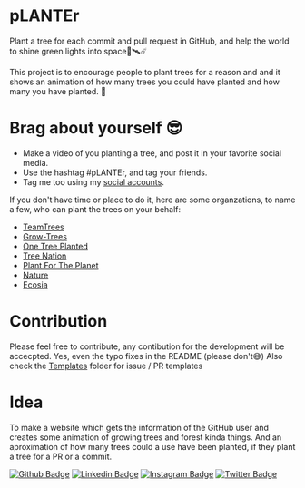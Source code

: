 # pLANTEr

Plant a tree for each commit and pull request in GitHub, and help the world to shine green lights into space🌌🛰☄

This project is to encourage people to plant trees for a reason and and it shows an animation of how many trees you could have planted and how many you have planted. 🌴

# Brag about yourself 😎
- Make a video of you planting a tree, and post it in your favorite social media.
- Use the hashtag #pLANTEr, and tag your friends.
- Tag me too using my <a href="#idea">social accounts</a>.

If you don't have time or place to do it, here are some organzations, to name a few, who can plant the trees on your behalf:
- [TeamTrees](https://teamtrees.org/)
- [Grow-Trees](https://www.grow-trees.com/)
- [One Tree Planted](https://onetreeplanted.org/)
- [Tree Nation](https://jeemain.nic.in/jeemainapp/Registration/Instruction.aspx)
- [Plant For The Planet](https://www.plant-for-the-planet.org/en/home)
- [Nature](https://www.nature.org/en-us/get-involved/how-to-help/plant-a-billion/)
- [Ecosia](ecosia.org)

# Contribution
Please feel free to contribute, any contibution for the development will be accecpted. Yes, even the typo fixes in the README (please don't😅)
Also check the <a href="/Templates">Templates</a> folder for issue / PR templates

# Idea
To make a website which gets the information of the GitHub user and creates some animation of growing trees and forest kinda things. And an aproximation of how many trees could a use have been planted, if they plant a tree for a PR or a commit.

[![Github Badge](https://img.shields.io/badge/-Hiruthic-gray?style=flat-square&logo=github&logoColor=black&link=https://github.com/hiruthic2002)](https://github.com/hiruthic2002)
[![Linkedin Badge](https://img.shields.io/badge/-Hiruthic.S.S-blue?style=flat-square&logo=Linkedin&logoColor=white&link=https://www.linkedin.com/in/hiruthic-s-s/)](https://www.linkedin.com/in/hiruthic-s-s/) 
[![Instagram Badge](https://img.shields.io/badge/-hiruthicsha-red?style=flat-square&logo=instagram&logoColor=black&link=https://www.instagram.com/hiruthicsha/)](https://www.instagram.com/hiruthicsha/) 
[![Twitter Badge](https://img.shields.io/badge/-Hiruthic1-1ca0f1?style=flat-square&logo=twitter&logoColor=white&link=https://twitter.com/Hiruthic1)](https://twitter.com/Hiruthic1) 
